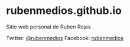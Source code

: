 # rubenmedios.github.io
Sitio web personal de Ruben Rojas

Twitter: [@rubenmedios](http://twitter.com/rubenmedios)
Facebook: [rubenmedios](http://facebook.com/rubenmedios)